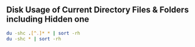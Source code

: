 ## Disk Usage of Current Directory Files & Folders including Hidden one
```sh
du -shc .[^.]* * | sort -rh
du -shc * | sort -rh
```
